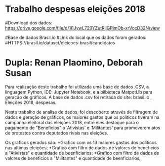 # Trabalho despesas eleições 2018

#Download dos dados: https://drive.google.com/file/d/1l1JywL720YZutRjlGPimOb-xrVocD32N/view

#Base de dados Brasil.io
#Link do local que os dados foram gerados: 
#HTTPS://brasil.io/dataset/eleicoes-brasil/candidatos 

# Dupla: Renan Plaomino, Deborah Susan
Para realização deste trabalho foi utilizada uma base de dados .CSV, a linguagem Python, IDE: Jupyter Notebook, e a bilbioteca MatpotLib para geração de gráficos.
A base de dados .csv foi retirada do site: brasil.io , Eleições 2018, despesas.

Neste trabalho de analise de dados, foi descoberto através de filtragem de dados e geração de gráficos, os maiores gastos que os politicos tiveram na campanha eleitoral das eleições 2018, entre eles destaque para o pagamento de "Beneficios" a 'Ativistas' e 'Militantes' para promoverem atos de protestos contra deputados rivais nas eleições.

Os graficos gerados são:
*Grafico com os 13 maiores gastos dos politicos nas ultimas eleições;
*Grafico com filtro de dados de valores de beneficios a "Ativistas" e quantidade de beenficiarios;
*Grafico com filtro de dados de valores de beneficios a "Militantes" e quantidade de beenficiarios;
